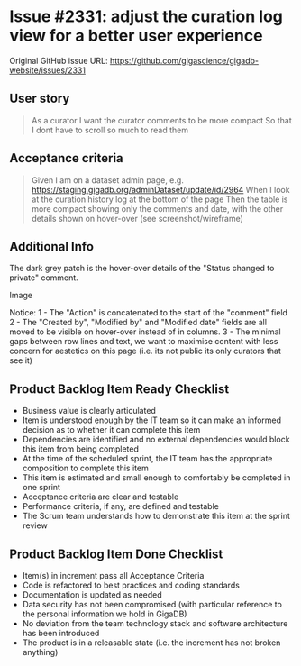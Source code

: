 # Issue #2331: adjust the curation log view for a better user experience

Original GitHub issue URL: https://github.com/gigascience/gigadb-website/issues/2331

## User story

> As a curator
> I want the curator comments to be more compact
> So that I dont have to scroll so much to read them

## Acceptance criteria

> Given I am on a dataset admin page, e.g. <https://staging.gigadb.org/adminDataset/update/id/2964>
> When I look at the curation history log at the bottom of the page
> Then the table is more compact showing only the comments and date, with the other details shown on hover-over (see screenshot/wireframe)

## Additional Info

The dark grey patch is the hover-over details of the "Status changed to private" comment.

Image

Notice:
1 - The "Action" is concatenated to the start of the "comment" field
2 - The "Created by", "Modified by" and "Modified date" fields are all moved to be visible on hover-over instead of in columns.
3 - The minimal gaps between row lines and text, we want to maximise content with less concern for aestetics on this page (i.e. its not public its only curators that see it)

## Product Backlog Item Ready Checklist

* Business value is clearly articulated
* Item is understood enough by the IT team so it can make an informed decision as to whether it can complete this item
* Dependencies are identified and no external dependencies would block this item from being completed
* At the time of the scheduled sprint, the IT team has the appropriate composition to complete this item
* This item is estimated and small enough to comfortably be completed in one sprint
* Acceptance criteria are clear and testable
* Performance criteria, if any, are defined and testable
* The Scrum team understands how to demonstrate this item at the sprint review

## Product Backlog Item Done Checklist

* Item(s) in increment pass all Acceptance Criteria
* Code is refactored to best practices and coding standards
* Documentation is updated as needed
* Data security has not been compromised (with particular reference to the personal information we hold in GigaDB)
* No deviation from the team technology stack and software architecture has been introduced
* The product is in a releasable state (i.e. the increment has not broken anything)
